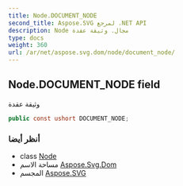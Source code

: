 ```yaml
---
title: Node.DOCUMENT_NODE
second_title: Aspose.SVG لمرجع .NET API
description: Node مجال. وثيقة عقدة
type: docs
weight: 360
url: /ar/net/aspose.svg.dom/node/document_node/
---
```

## Node.DOCUMENT_NODE field

وثيقة عقدة

```csharp
public const ushort DOCUMENT_NODE;
```

### أنظر أيضا

* class [Node](../)
* مساحة الاسم [Aspose.Svg.Dom](../../node/)
* المجسم [Aspose.SVG](../../../)



